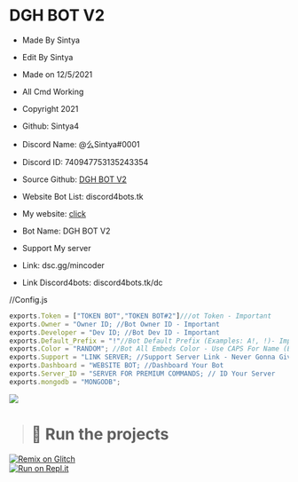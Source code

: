 # DGH BOT V2

- Made By Sintya
- Edit By Sintya

- Made on 12/5/2021
- All Cmd Working
- Copyright 2021 
- Github: Sintya4
- Discord Name: @么Sintya#0001
- Discord ID: 740947753135243354
- Source Github: [DGH BOT V2](https://github.com/Sintya4/PREMIUM-DGH-BOT-V2)
- Website Bot List: discord4bots.tk
- My website: [click](https://dgh-bot.ddns.net)
- Bot Name: DGH BOT V2
- Support My server 
- Link: dsc.gg/mincoder
- Link Discord4bots: discord4bots.tk/dc

//Config.js
```js
exports.Token = ["TOKEN BOT","TOKEN BOT#2"]///ot Token - Important
exports.Owner = "Owner ID; //Bot Owner ID - Important
exports.Developer = "Dev ID; //Bot Dev ID - Important
exports.Default_Prefix = "!"//Bot Default Prefix (Examples: A!, !)- Important
exports.Color = "RANDOM"; //Bot All Embeds Color - Use CAPS For Name (Examples: BLUE, RANDOM) - Important
exports.Support = "LINK SERVER; //Support Server Link - Never Gonna Give You Up (If No Link Provided)
exports.Dashboard = "WEBSITE BOT; //Dashboard Your Bot
exports.Server_ID = "SERVER FOR PREMIUM COMMANDS; // ID Your Server
exports.mongodb = "MONGODB";
```
<a href="https://discord4bots.ddns.net/bot/849903077690572800">
<img src="https://discord4bots.ddns.net/bot/849903077690572800/widget"/>
 </a>  

> # 💨 Run the projects

[![Remix on Glitch](https://cdn.glitch.com/2703baf2-b643-4da7-ab91-7ee2a2d00b5b%2Fremix-button.svg)](https://glitch.com/edit/#!/import/github/sintya4/PREMIUM-DGH-BOT-V2)<br>
[![Run on Repl.it](https://repl.it/badge/github/vcodes-xyz/bot-list)](https://repl.it/github/sintya4/PREMIUM-DGH-BOT-V2)<br>
